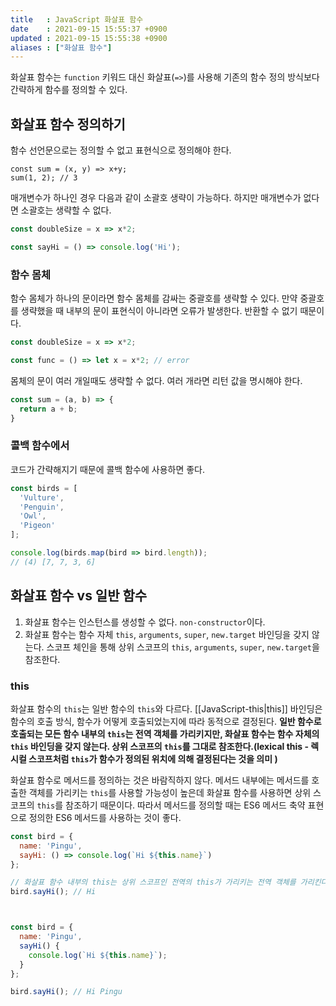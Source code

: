 ```yaml
---
title   : JavaScript 화살표 함수
date    : 2021-09-15 15:55:37 +0900
updated : 2021-09-15 15:55:38 +0900
aliases : ["화살표 함수"]
---
```

화살표 함수는 `function` 키워드 대신 화살표(`=>`)를 사용해 기존의 함수 정의 방식보다 간략하게 함수를 정의할 수 있다.  

## 화살표 함수 정의하기 
함수 선언문으로는 정의할 수 없고 표현식으로 정의해야 한다.  
```
const sum = (x, y) => x+y;
sum(1, 2); // 3
```

매개변수가 하나인 경우 다음과 같이 소괄호 생략이 가능하다.  하지만 매개변수가 없다면 소괄호는 생략할 수 없다.
```javascript
const doubleSize = x => x*2; 

const sayHi = () => console.log('Hi');
```

### 함수 몸체 
함수 몸체가 하나의 문이라면 함수 몸체를 감싸는 중괄호를 생략할 수 있다. 만약 중괄호를 생략했을 때 내부의 문이 표현식이 아니라면 오류가 발생한다. 반환할 수 없기 때문이다.  
```javascript
const doubleSize = x => x*2;

const func = () => let x = x*2; // error
```
몸체의 문이 여러 개일때도 생략할 수 없다. 여러 개라면 리턴 값을 명시해야 한다. 
```javascript
const sum = (a, b) => {
  return a + b;
}
```

### 콜백 함수에서 
코드가 간략해지기 때문에 콜백 함수에 사용하면 좋다.  
```javascript
const birds = [
  'Vulture',
  'Penguin',
  'Owl',
  'Pigeon'
];

console.log(birds.map(bird => bird.length));
// (4) [7, 7, 3, 6]
```


## 화살표 함수 vs 일반 함수
1. 화살표 함수는 인스턴스를 생성할 수 없다. `non-constructor`이다.  
2. 화살표 함수는 함수 자체 `this`, `arguments`, `super`, `new.target` 바인딩을 갖지 않는다. 스코프 체인을 통해 상위 스코프의 `this`, `arguments`, `super`, `new.target`을 참조한다.  

### this  
화살표 함수의 `this`는 일반 함수의 `this`와 다르다. [[JavaScript-this|this]] 바인딩은 함수의 호출 방식, 함수가 어떻게 호출되었는지에 따라 동적으로 결정된다. 
**일반 함수로 호출되는 모든 함수 내부의 `this`는 전역 객체를 가리키지만, 화살표 함수는 함수 자체의 `this` 바인딩을 갖지 않는다. 상위 스코프의 `this`를 그대로 참조한다.(lexical this - 렉시컬 스코프처럼 `this`가 함수가 정의된 위치에 의해 결정된다는 것을 의미 )** 

화살표 함수로 메서드를 정의하는 것은 바람직하지 않다. 메서드 내부에는 메서드를 호출한 객체를 가리키는 `this`를 사용할 가능성이 높은데 화살표 함수를 사용하면 상위 스코프의 `this`를 참조하기 때문이다. 따라서 메서드를 정의할 때는 ES6 메서드 축약 표현으로 정의한 ES6 메서드를 사용하는 것이 좋다.  
```javascript
const bird = {
  name: 'Pingu',
  sayHi: () => console.log(`Hi ${this.name}`)
};

// 화살표 함수 내부의 this는 상위 스코프인 전역의 this가 가리키는 전역 객체를 가리킨다. window.name과 같다. 
bird.sayHi(); // Hi 



const bird = {
  name: 'Pingu',
  sayHi() {
    console.log(`Hi ${this.name}`);
  }
};

bird.sayHi(); // Hi Pingu 
```